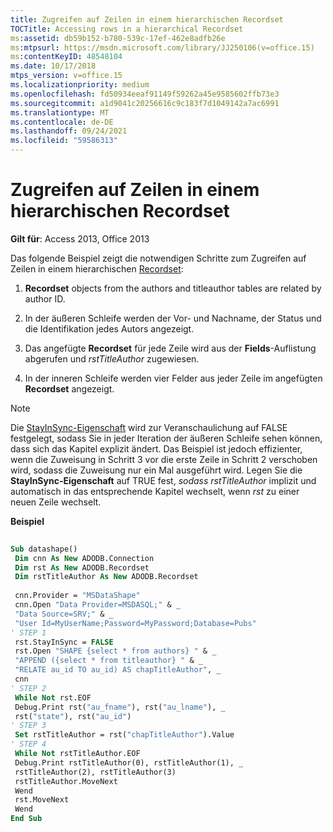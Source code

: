 ```yaml
---
title: Zugreifen auf Zeilen in einem hierarchischen Recordset
TOCTitle: Accessing rows in a hierarchical Recordset
ms:assetid: db59b152-b780-539c-17ef-462e8adfb26e
ms:mtpsurl: https://msdn.microsoft.com/library/JJ250106(v=office.15)
ms:contentKeyID: 48548104
ms.date: 10/17/2018
mtps_version: v=office.15
ms.localizationpriority: medium
ms.openlocfilehash: fd50934eeaf91149f59262a45e9585602ffb73e3
ms.sourcegitcommit: a1d9041c20256616c9c183f7d1049142a7ac6991
ms.translationtype: MT
ms.contentlocale: de-DE
ms.lasthandoff: 09/24/2021
ms.locfileid: "59586313"
---
```

# <a name="accessing-rows-in-a-hierarchical-recordset"></a>Zugreifen auf Zeilen in einem hierarchischen Recordset

**Gilt für**: Access 2013, Office 2013

Das folgende Beispiel zeigt die notwendigen Schritte zum Zugreifen auf Zeilen in einem hierarchischen [Recordset](recordset-object-ado.md):

1. **Recordset** objects from the authors and titleauthor tables are related by author ID.

2. In der äußeren Schleife werden der Vor- und Nachname, der Status und die Identifikation jedes Autors angezeigt.

3. Das angefügte **Recordset** für jede Zeile wird aus der **Fields**-Auflistung abgerufen und *rstTitleAuthor* zugewiesen.

4. In der inneren Schleife werden vier Felder aus jeder Zeile im angefügten **Recordset** angezeigt.

> [!NOTE] 
> Die [StayInSync-Eigenschaft](stayinsync-property-ado.md) wird zur Veranschaulichung auf FALSE festgelegt, sodass Sie in jeder Iteration der äußeren Schleife sehen können, dass sich das Kapitel explizit ändert. Das Beispiel ist jedoch effizienter, wenn die Zuweisung in Schritt 3 vor die erste Zeile in Schritt 2 verschoben wird, sodass die Zuweisung nur ein Mal ausgeführt wird. Legen Sie die **StayInSync-Eigenschaft** auf TRUE fest, *sodass rstTitleAuthor* implizit und automatisch in das entsprechende Kapitel wechselt, wenn *rst* zu einer neuen Zeile wechselt.

**Beispiel**

```vb 
 
Sub datashape() 
 Dim cnn As New ADODB.Connection 
 Dim rst As New ADODB.Recordset 
 Dim rstTitleAuthor As New ADODB.Recordset 
 
 cnn.Provider = "MSDataShape" 
 cnn.Open "Data Provider=MSDASQL;" & _ 
 "Data Source=SRV;" & _ 
 "User Id=MyUserName;Password=MyPassword;Database=Pubs" 
' STEP 1 
 rst.StayInSync = FALSE 
 rst.Open "SHAPE {select * from authors} " & _ 
 "APPEND ({select * from titleauthor} " & _ 
 "RELATE au_id TO au_id) AS chapTitleAuthor", _ 
 cnn 
' STEP 2 
 While Not rst.EOF 
 Debug.Print rst("au_fname"), rst("au_lname"), _ 
 rst("state"), rst("au_id") 
' STEP 3 
 Set rstTitleAuthor = rst("chapTitleAuthor").Value 
' STEP 4 
 While Not rstTitleAuthor.EOF 
 Debug.Print rstTitleAuthor(0), rstTitleAuthor(1), _ 
 rstTitleAuthor(2), rstTitleAuthor(3) 
 rstTitleAuthor.MoveNext 
 Wend 
 rst.MoveNext 
 Wend 
End Sub 
```

